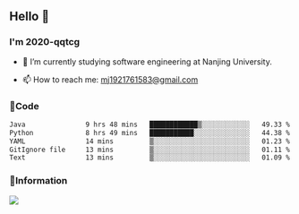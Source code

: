 ## Hello 👋


### I'm 2020-qqtcg

- 🔭 I’m currently studying software engineering at Nanjing University. 
<!-- - 🌱 I’m currently learning MLsys and -->
<!-- - 👯 I’m looking to collaborate on ... -->
<!-- - 🤔 I’m looking for help with ... -->
<!-- - 💬 Ask me about ... -->
- 📫 How to reach me: mj1921761583@gmail.com
<!-- - 😄 Pronouns: ... -->
<!-- - ⚡ Fun fact: ... -->

### 🌱Code
<!--START_SECTION:waka-->

```txt
Java               9 hrs 48 mins   ████████████▒░░░░░░░░░░░░   49.33 %
Python             8 hrs 49 mins   ███████████░░░░░░░░░░░░░░   44.38 %
YAML               14 mins         ▒░░░░░░░░░░░░░░░░░░░░░░░░   01.23 %
GitIgnore file     13 mins         ▒░░░░░░░░░░░░░░░░░░░░░░░░   01.11 %
Text               13 mins         ▒░░░░░░░░░░░░░░░░░░░░░░░░   01.09 %
```

<!--END_SECTION:waka-->

### 💬Information
![](https://github-readme-stats.vercel.app/api?username=2020-qqtcg&theme=buefy&hide_border=false)


<!-- <div align="center"> <img src="https://github-readme-activity-graph.vercel.app/graph?username=2020-qqtcg&theme=minimal" /> </div> -->


